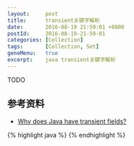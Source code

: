 ```yaml
---
layout:     post
title:      transient关键字解析
date:       2016-08-19 21:59:01 +0800
postId:     2016-08-19-21-59-01
categories: [Collection]
tags:       [Collection, Set]
geneMenu:   true
excerpt:    java transient关键字解析
---
```


TODO

## 参考资料

* [Why does Java have transient fields?](http://stackoverflow.com/questions/910374/why-does-java-have-transient-fields)

{% highlight java %}
{% endhighlight %}
